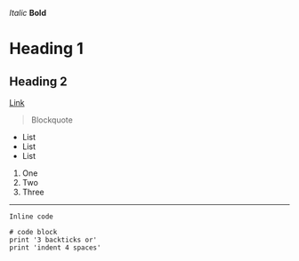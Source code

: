 *Italic*
**Bold**
# Heading 1
## Heading 2
[Link](https://commonmark.org/help/)
> Blockquote
* List
* List
* List
1. One
2. Two
3. Three
---
`Inline code`
```
# code block
print '3 backticks or'
print 'indent 4 spaces'
```
